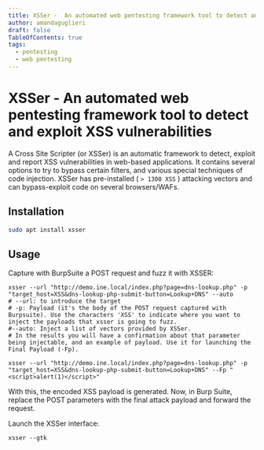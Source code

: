 ```yaml
---
title: XSSer -  An automated web pentesting framework tool to detect and exploit XSS vulnerabilities
author: amandaguglieri
draft: false
TableOfContents: true
tags:
  - pentesting
  - web pentesting
---
```


# XSSer - An automated web pentesting framework tool to detect and exploit XSS vulnerabilities

A Cross Site Scripter (or XSSer) is an automatic framework to detect, exploit and report XSS vulnerabilities in web-based applications. It contains several options to try to bypass certain filters, and various special techniques of code injection. XSSer has pre-installed ( `> 1300 XSS` ) attacking vectors and can bypass-exploit code on several browsers/WAFs.

## Installation

```bash
sudo apt install xsser
```


## Usage 

Capture with BurpSuite a POST request and fuzz it with XSSER:

```
xsser --url "http://demo.ine.local/index.php?page=dns-lookup.php" -p "target_host=XSS&dns-lookup-php-submit-button=Lookup+DNS" --auto
# --url: to introduce the target
# -p: Payload (it's the body of the POST request captured with Burpsuite). Use the characters 'XSS' to indicate where you want to inject the payloads that xsser is going to fuzz.
#--auto: Inject a list of vectors provided by XSSer.
# In the results you will have a confirmation about that parameter being injectable, and an example of payload. Use it for launching the Final Payload (-Fp).

xsser --url "http://demo.ine.local/index.php?page=dns-lookup.php" -p "target_host=XSS&dns-lookup-php-submit-button=Lookup+DNS" --Fp "<script>alert(1)</script>"
```

With this, the encoded XSS payload is generated. Now, in Burp Suite, replace the POST parameters with the final attack payload and forward the request.

Launch the XSSer interface:

```
xsser --gtk
```

